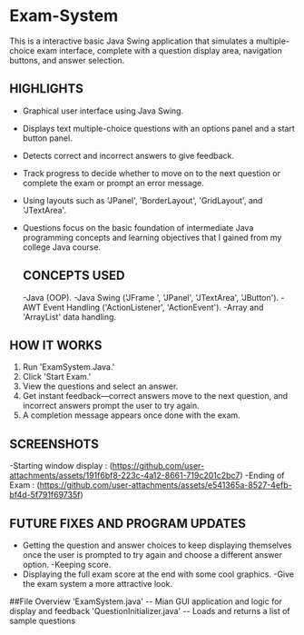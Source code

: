# Exam-System

This is a interactive basic Java Swing application that simulates a multiple-choice exam interface, complete with a question display area, navigation buttons, and answer selection.

## HIGHLIGHTS 
- Graphical user interface using Java Swing.
- Displays text multiple-choice questions with an options panel and a start button panel.
- Detects correct and incorrect answers to give feedback.
- Track progress to decide whether to move on to the next question or complete the exam or prompt an error message.
- Using layouts such as 'JPanel', 'BorderLayout', 'GridLayout', and 'JTextArea'.
- Questions focus on the basic foundation of intermediate Java programming concepts and learning objectives that I gained from my college Java course. 

  ## CONCEPTS USED
  -Java (OOP).
  -Java Swing ('JFrame ', 'JPanel', 'JTextArea', 'JButton').
  -AWT Event Handling ('ActionListener', 'ActionEvent').
  -Array and 'ArrayList' data handling.
  
 ## HOW IT WORKS
  1. Run 'ExamSystem.Java.'
  2. Click 'Start Exam.'
  3. View the questions and select an answer.
  4. Get instant feedback—correct answers move to the next question, and incorrect answers prompt the user to try again.
  5. A completion message appears once done with the exam.
  
 ## SCREENSHOTS
-Starting window display : (https://github.com/user-attachments/assets/191f6bf8-223c-4a12-8661-719c201c2bc7)
-Ending of Exam : (https://github.com/user-attachments/assets/e541365a-8527-4efb-bf4d-5f791f69735f)

## FUTURE FIXES AND PROGRAM UPDATES
- Getting the question and answer choices to keep displaying themselves once the user is prompted to try again and choose a different answer option.
-Keeping score.
- Displaying the full exam score at the end with some cool graphics.
-Give the exam system a more attractive look.


##File Overview
  'ExamSystem.java' -- Mian GUI application and logic for display and feedback
  'QuestionInitializer.java' -- Loads and returns a list of sample questions

  
